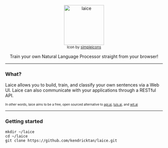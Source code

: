 <p align="center">
  <a href="#">
    <img alt="laice" src="https://i.imgur.com/HmvI1JP.png" width="128"><br/>    
  </a>
  <sub>Icon by <a href="http://www.flaticon.com/authors/simpleicon">simpleicons</a></sub>
</p>

<p align="center">
    Train your own Natural Language Processor straight from your browser!
</p>


---

### What?
<p>Laice allows you to build, train, and classify your own sentences via a Web UI. Laice can also communicate with your applications through a RESTful API.</p>
<p style="font-size: 10px">In other words, laice aims to be a free, open sourced alternative to  <a href="http://wit.ai">api.ai</a>, <a href="http://wit.ai">luis.ai</a>, and <a href="http://wit.ai">wit.ai</a></p>

---
 
### Getting started

```
mkdir ~/laice
cd ~/laice
git clone https://github.com/kendricktan/laice.git
```


